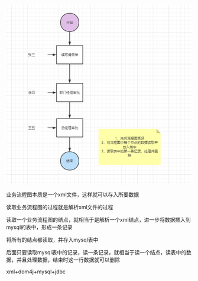 ![image](../../images/Snipaste_2022-07-26_06-10-23.png)

业务流程图本质是一个xml文件，这样就可以存入所要数据

读取业务流程图的过程就是解析xml文件的过程

读取一个业务流程图的结点，就相当于是解析一个xml结点，进一步将数据插入到mysql的表中，形成一条记录

将所有的结点都读取，并存入mysql表中

后面只要读取mysql表中的记录，读一条记录，就相当于读一个结点，读表中的数据，并且处理数据，结束时这一行数据就可以删除

xml+dom4j+mysql+jdbc

